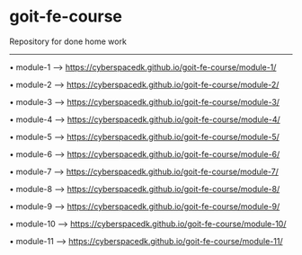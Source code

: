 # goit-fe-course
Repository for done home work
________________________________

&bull; module-1  -->  https://cyberspacedk.github.io/goit-fe-course/module-1/

&bull; module-2  -->  https://cyberspacedk.github.io/goit-fe-course/module-2/

&bull; module-3  -->  https://cyberspacedk.github.io/goit-fe-course/module-3/

&bull; module-4  -->  https://cyberspacedk.github.io/goit-fe-course/module-4/

&bull; module-5  -->  https://cyberspacedk.github.io/goit-fe-course/module-5/

&bull; module-6  -->  https://cyberspacedk.github.io/goit-fe-course/module-6/

&bull; module-7  -->  https://cyberspacedk.github.io/goit-fe-course/module-7/

&bull; module-8  -->  https://cyberspacedk.github.io/goit-fe-course/module-8/

&bull; module-9  -->  https://cyberspacedk.github.io/goit-fe-course/module-9/

&bull; module-10  -->  https://cyberspacedk.github.io/goit-fe-course/module-10/

&bull; module-11  -->  https://cyberspacedk.github.io/goit-fe-course/module-11/
